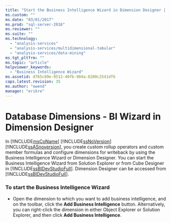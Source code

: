 ```yaml
---
title: "Start the Business Intelligence Wizard in Dimension Designer | Microsoft Docs"
ms.custom: ""
ms.date: "03/01/2017"
ms.prod: "sql-server-2016"
ms.reviewer: ""
ms.suite: ""
ms.technology: 
  - "analysis-services"
  - "analysis-services/multidimensional-tabular"
  - "analysis-services/data-mining"
ms.tgt_pltfrm: ""
ms.topic: "article"
helpviewer_keywords: 
  - "Business Intelligence Wizard"
ms.assetid: d765c89e-9512-40fb-984a-8200c2541df6
caps.latest.revision: 35
ms.author: "owend"
manager: "erikre"
---
```

# Database Dimensions - BI Wizard in Dimension Designer
  In [!INCLUDE[msCoName](../../advanced-analytics/r-services/tutorials/includes/msconame-md.md)] [!INCLUDE[ssNoVersion](../../advanced-analytics/r-services/includes/ssnoversion-md.md)] [!INCLUDE[ssASnoversion](../../analysis-services/includes/ssasnoversion-md.md)], you create custom rollup operators and custom member formulas and configure dimensions for writeback by using the Business Intelligence Wizard or Dimension Designer. You can start the Business Intelligence Wizard from Solution Explorer or from Cube Designer in [!INCLUDE[ssBIDevStudioFull](../../analysis-services/includes/ssbidevstudiofull-md.md)]. Dimension Designer can be accessed from [!INCLUDE[ssBIDevStudioFull](../../analysis-services/includes/ssbidevstudiofull-md.md)].  
  
### To start the Business Intelligence Wizard  
  
-   Open the dimension to which you want to add business intelligence, and on the toolbar, click the **Add Business Intelligence** button. Alternatively, you can right-click the dimension in either Object Explorer or Solution Explorer, and then click **Add Business Intelligence**.  
  
  